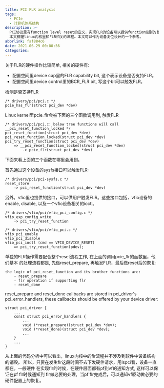 ```yaml
---
title: PCI FLR analysis
tags:
  - PCIe
  - 计算机体系结构
description: >-
  PCI协议里有function level reset的定义，实现FLR的设备可以提供function级别的复位。
  本文梳理linux内核里和FLR相关的流程。本文可以作为设备复位设计的一个参考。
abbrlink: faf884c6
date: 2021-06-29 00:00:56
categories:
---
```


关于FLR的硬件操作比较简单, 相关的硬件有:
  - 配置空间里device cap里的FLR capability bit, 这个表示设备是否支持FLR。
  - 配置空间里device control里的BCR_FLR bit, 写这个bit可以触发FLR。

检测是否支持FLR
```
/* drivers/pci/pci.c */
pcie_has_flr(struct pci_dev *dev)
```

Linux kernel里pcie_flr会被下面的三个函数调用到, 触发FLR
```
/* drivers/pci/pci.c: below tree functions will call __pci_reset_function_locked */
pci_reset_function(struct pci_dev *dev)
pci_reset_function_locked(struct pci_dev *dev)
pci_try_reset_function(struct pci_dev *dev)
    => __pci_reset_function_locked(struct pci_dev *dev)
        -> pcie_flr(struct pci_dev *dev)
```

下面来看上面的三个函数在哪里会用到。

首先通过这个设备的sysfs接口可以触发FLR:
```
/* drivers/pci/pci-sysfs.c */
reset_store
    -> pci_reset_function(struct pci_dev *dev)
```

另外，vfio里也提供的接口，可以供用户触发FLR。这些接口包括，vfio设备的enable,
disable, 以及一个vfio设备相关的ioctl。
```
/* drivers/vfio/pci/vfio_pci_config.c */
vfio_exp_config_write
    -> pci_try_reset_function

/* drivers/vfio/pci/vfio_pci.c */
vfio_pci_enable
vfio_pci_disable
vfio_pci_ioctl (cmd == VFIO_DEVICE_RESET)
    => pci_try_reset_function(pdev);
```

单独的FLR操作需要配合整个reset流程工作, 在上面的调用pcie_flr的函数里，他们基本
的处理流程都是, 先做reset_prepare, 再触发FLR，最后做reset后的恢复:
```
the logic of pci_reset_function and its brother functions are:
	- reset_prepare
	- flr operation if supporting flr
	- reset_done
```

reset_prepare and reset_done callbacks are stored in pci_driver's pci_error_handlers,
these callbacks should be offered by your device driver:
```
struct pci_driver {
	...
	const struct pci_error_handlers {
		...
		void (*reset_prepare)(struct pci_dev *dev);
		void (*reset_done)(struct pci_dev *dev);
		...
	}
	...
}
```

从上面的代码分析中可以看出，linux内核中的flr流程并不涉及到软件中设备结构的销毁。
所以，只要在发生flr这段时间不去下发硬件请求，用lspci看，设备一直都在。一般硬件
在实现flr的时候，在硬件层面都有pf到vf的通知方式, 这样可以保证在pf flr时候通知到
flr做必要的处理，当pf flr完成后，可以通知vf驱动做必要的硬件配置上的恢复。
